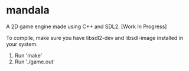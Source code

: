 # mandala
A 2D game engine made using C++ and SDL2. [Work In Progress]

To compile, make sure you have libsdl2-dev and libsdl-image installed in your system.
1. Run 'make'
2. Run './game.out'